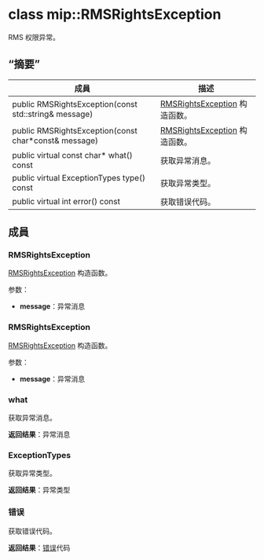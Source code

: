 # <a name="class-miprmsrightsexception"></a>class mip::RMSRightsException 
RMS 权限异常。
  
## <a name="summary"></a>“摘要”
 成員                        | 描述                                
--------------------------------|---------------------------------------------
 public RMSRightsException(const std::string& message)  |  [RMSRightsException](class_mip_rmsrightsexception.md) 构造函数。
 public RMSRightsException(const char*const& message)  |  [RMSRightsException](class_mip_rmsrightsexception.md) 构造函数。
 public virtual const char* what() const  |  获取异常消息。
 public virtual ExceptionTypes type() const  |  获取异常类型。
 public virtual int error() const  |  获取错误代码。
  
## <a name="members"></a>成員
  
### <a name="rmsrightsexception"></a>RMSRightsException
[RMSRightsException](class_mip_rmsrightsexception.md) 构造函数。

参数：  
* **message**：异常消息


  
### <a name="rmsrightsexception"></a>RMSRightsException
[RMSRightsException](class_mip_rmsrightsexception.md) 构造函数。

参数：  
* **message**：异常消息


  
### <a name="what"></a>what
获取异常消息。

  
**返回结果**：异常消息
  
### <a name="exceptiontypes"></a>ExceptionTypes
获取异常类型。

  
**返回结果**：异常类型
  
### <a name="error"></a>错误
获取错误代码。

  
**返回结果**：[错误](class_mip_error.md)代码